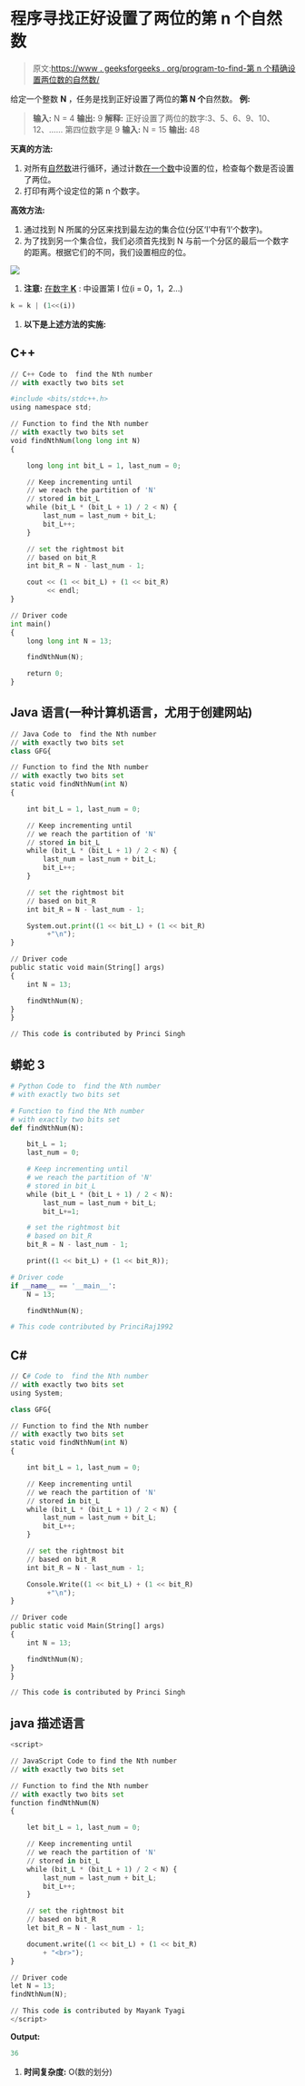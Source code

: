 # 程序寻找正好设置了两位的第 n 个自然数

> 原文:[https://www . geeksforgeeks . org/program-to-find-第 n 个精确设置两位数的自然数/](https://www.geeksforgeeks.org/program-to-find-the-nth-natural-number-with-exactly-two-bits-set/)

给定一个整数 **N** ，任务是找到正好设置了两位的**第 N 个**自然数。
**例:**

> **输入:** N = 4
> **输出:** 9
> **解释:**
> 正好设置了两位的数字:3、5、6、9、10、12、……
> 第四位数字是 9
> **输入:** N = 15
> **输出:** 48

**天真的方法:**

1.  对所有[自然数](https://www.geeksforgeeks.org/natural-numbers/)进行循环，通过计数[在一个数](https://www.geeksforgeeks.org/count-set-bits-in-an-integer/)中设置的位，检查每个数是否设置了两位。
2.  打印有两个设定位的第 n 个数字。

**高效方法:**

1.  通过找到 N 所属的分区来找到最左边的集合位(分区‘I’中有‘I’个数字)。
2.  为了找到另一个集合位，我们必须首先找到 N 与前一个分区的最后一个数字的距离。根据它们的不同，我们设置相应的位。

![](img/dd6b13115509e3c0d438e94437f6cfca.png)

1.  **注意:** [在数字 **K**](https://www.geeksforgeeks.org/set-k-th-bit-given-number/) :
    中设置第 I 位(i = 0，1，2…)

```py
k = k | (1<<(i))
```

1.  **以下是上述方法的实施:**

## C++

```py
// C++ Code to  find the Nth number
// with exactly two bits set

#include <bits/stdc++.h>
using namespace std;

// Function to find the Nth number
// with exactly two bits set
void findNthNum(long long int N)
{

    long long int bit_L = 1, last_num = 0;

    // Keep incrementing until
    // we reach the partition of 'N'
    // stored in bit_L
    while (bit_L * (bit_L + 1) / 2 < N) {
        last_num = last_num + bit_L;
        bit_L++;
    }

    // set the rightmost bit
    // based on bit_R
    int bit_R = N - last_num - 1;

    cout << (1 << bit_L) + (1 << bit_R)
         << endl;
}

// Driver code
int main()
{
    long long int N = 13;

    findNthNum(N);

    return 0;
}
```

## Java 语言(一种计算机语言，尤用于创建网站)

```py
// Java Code to  find the Nth number
// with exactly two bits set
class GFG{

// Function to find the Nth number
// with exactly two bits set
static void findNthNum(int N)
{

    int bit_L = 1, last_num = 0;

    // Keep incrementing until
    // we reach the partition of 'N'
    // stored in bit_L
    while (bit_L * (bit_L + 1) / 2 < N) {
        last_num = last_num + bit_L;
        bit_L++;
    }

    // set the rightmost bit
    // based on bit_R
    int bit_R = N - last_num - 1;

    System.out.print((1 << bit_L) + (1 << bit_R)
         +"\n");
}

// Driver code
public static void main(String[] args)
{
    int N = 13;

    findNthNum(N);
}
}

// This code is contributed by Princi Singh
```

## 蟒蛇 3

```py
# Python Code to  find the Nth number
# with exactly two bits set

# Function to find the Nth number
# with exactly two bits set
def findNthNum(N):

    bit_L = 1;
    last_num = 0;

    # Keep incrementing until
    # we reach the partition of 'N'
    # stored in bit_L
    while (bit_L * (bit_L + 1) / 2 < N):
        last_num = last_num + bit_L;
        bit_L+=1;

    # set the rightmost bit
    # based on bit_R
    bit_R = N - last_num - 1;

    print((1 << bit_L) + (1 << bit_R));

# Driver code
if __name__ == '__main__':
    N = 13;

    findNthNum(N);

# This code contributed by PrinciRaj1992
```

## C#

```py
// C# Code to  find the Nth number
// with exactly two bits set
using System;

class GFG{

// Function to find the Nth number
// with exactly two bits set
static void findNthNum(int N)
{

    int bit_L = 1, last_num = 0;

    // Keep incrementing until
    // we reach the partition of 'N'
    // stored in bit_L
    while (bit_L * (bit_L + 1) / 2 < N) {
        last_num = last_num + bit_L;
        bit_L++;
    }

    // set the rightmost bit
    // based on bit_R
    int bit_R = N - last_num - 1;

    Console.Write((1 << bit_L) + (1 << bit_R)
         +"\n");
}

// Driver code
public static void Main(String[] args)
{
    int N = 13;

    findNthNum(N);
}
}

// This code is contributed by Princi Singh
```

## java 描述语言

```py
<script>

// JavaScript Code to find the Nth number
// with exactly two bits set

// Function to find the Nth number
// with exactly two bits set
function findNthNum(N)
{

    let bit_L = 1, last_num = 0;

    // Keep incrementing until
    // we reach the partition of 'N'
    // stored in bit_L
    while (bit_L * (bit_L + 1) / 2 < N) {
        last_num = last_num + bit_L;
        bit_L++;
    }

    // set the rightmost bit
    // based on bit_R
    let bit_R = N - last_num - 1;

    document.write((1 << bit_L) + (1 << bit_R)
        + "<br>");
}

// Driver code
let N = 13;
findNthNum(N);

// This code is contributed by Mayank Tyagi
</script>
```

**Output:** 

```py
36
```

1.  **时间复杂度:** O(数的划分)